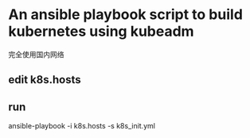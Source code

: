 # An ansible playbook script to build kubernetes using kubeadm
完全使用国内网络
## edit k8s.hosts
## run
ansible-playbook -i k8s.hosts -s k8s_init.yml
